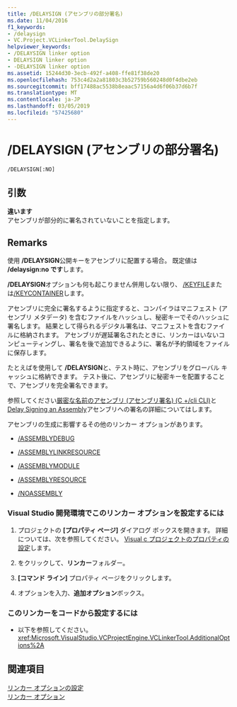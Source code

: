 ```yaml
---
title: /DELAYSIGN (アセンブリの部分署名)
ms.date: 11/04/2016
f1_keywords:
- /delaysign
- VC.Project.VCLinkerTool.DelaySign
helpviewer_keywords:
- /DELAYSIGN linker option
- DELAYSIGN linker option
- -DELAYSIGN linker option
ms.assetid: 15244d30-3ecb-492f-a408-ffe81f38de20
ms.openlocfilehash: 753c4d2a2a81803c3b52759b560248d0f4dbe2eb
ms.sourcegitcommit: bff17488ac5538b8eaac57156a4d6f06b37d6b7f
ms.translationtype: MT
ms.contentlocale: ja-JP
ms.lasthandoff: 03/05/2019
ms.locfileid: "57425680"
---
```

# <a name="delaysign-partially-sign-an-assembly"></a>/DELAYSIGN (アセンブリの部分署名)

```
/DELAYSIGN[:NO]
```

## <a name="arguments"></a>引数

**違います**<br/>
アセンブリが部分的に署名されていないことを指定します。

## <a name="remarks"></a>Remarks

使用 **/DELAYSIGN**公開キーをアセンブリに配置する場合。 既定値は **/delaysign:no です**します。

**/DELAYSIGN**オプションも何も起こりません併用しない限り、 [/KEYFILE](../../build/reference/keyfile-specify-key-or-key-pair-to-sign-an-assembly.md)または[/KEYCONTAINER](../../build/reference/keycontainer-specify-a-key-container-to-sign-an-assembly.md)します。

アセンブリに完全に署名するように指定すると、コンパイラはマニフェスト (アセンブリ メタデータ) を含むファイルをハッシュし、秘密キーでそのハッシュに署名します。 結果として得られるデジタル署名は、マニフェストを含むファイルに格納されます。 アセンブリが遅延署名されたときに、リンカーはいないコンピューティングし、署名を後で追加できるように、署名が予約領域をファイルに保存します。

たとえばを使用して **/DELAYSIGN**と、テスト時に、アセンブリをグローバル キャッシュに格納できます。 テスト後に、アセンブリに秘密キーを配置することで、アセンブリを完全署名できます。

参照してください[厳密な名前のアセンブリ (アセンブリ署名) (C +/cli CLI)](../../dotnet/strong-name-assemblies-assembly-signing-cpp-cli.md)と[Delay Signing an Assembly](/dotnet/framework/app-domains/delay-sign-assembly)アセンブリへの署名の詳細についてはします。

アセンブリの生成に影響するその他のリンカー オプションがあります。

- [/ASSEMBLYDEBUG](../../build/reference/assemblydebug-add-debuggableattribute.md)

- [/ASSEMBLYLINKRESOURCE](../../build/reference/assemblylinkresource-link-to-dotnet-framework-resource.md)

- [/ASSEMBLYMODULE](../../build/reference/assemblymodule-add-a-msil-module-to-the-assembly.md)

- [/ASSEMBLYRESOURCE](../../build/reference/assemblyresource-embed-a-managed-resource.md)

- [/NOASSEMBLY](../../build/reference/noassembly-create-a-msil-module.md)

### <a name="to-set-this-linker-option-in-the-visual-studio-development-environment"></a>Visual Studio 開発環境でこのリンカー オプションを設定するには

1. プロジェクトの **[プロパティ ページ]** ダイアログ ボックスを開きます。 詳細については、次を参照してください。 [Visual c プロジェクトのプロパティの設定](../../ide/working-with-project-properties.md)します。

1. をクリックして、**リンカー**フォルダー。

1. **[コマンド ライン]** プロパティ ページをクリックします。

1. オプションを入力、**追加オプション**ボックス。

### <a name="to-set-this-linker-option-programmatically"></a>このリンカーをコードから設定するには

- 以下を参照してください。<xref:Microsoft.VisualStudio.VCProjectEngine.VCLinkerTool.AdditionalOptions%2A>

## <a name="see-also"></a>関連項目

[リンカー オプションの設定](../../build/reference/setting-linker-options.md)<br/>
[リンカー オプション](../../build/reference/linker-options.md)
